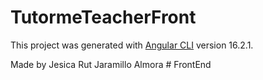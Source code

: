 # TutormeTeacherFront

This project was generated with [Angular CLI](https://github.com/angular/angular-cli) version 16.2.1.

Made by Jesica Rut Jaramillo Almora
#   F r o n t E n d  
 